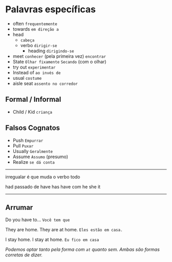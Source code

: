 # Palavras específicas

+ often `frequentemente`
+ towards `em direção a`
+ head
  + `cabeça`
  + verbo `dirigir-se`
    + heading `dirigindo-se`
+ meet
  `conhecer` (pela primeira vez)
  `encontrar`
+ State
  `Olhar fixamente`
  `Secando` (com  o olhar)
+ try out `experimentar`
+ Instead of `ao invés de`
+ usual `costume`
+ aisle seat `assento no corredor`

## Formal / Informal

+ Child / Kid
  `criança`

## Falsos Cognatos

+ Push
  `Empurrar`
+ Pull
  `Puxar`
+ Usually
  `Geralmente`
+ Assume
  `Assumo` (presumo)
+ Realize
  `se dá conta`

---

irregualar é que muda o verbo todo


had passado de have
has have com he she it

---

## Arrumar

Do you have to...
`Você tem que`

They are home.
They are at home.
`Eles estão em casa.`

I stay home.
I stay at home.
`Eu fico em casa`

*Podemos optar tanto pela forma com `at` quanto sem.*
*Ambas são formas corretas de dizer.*

